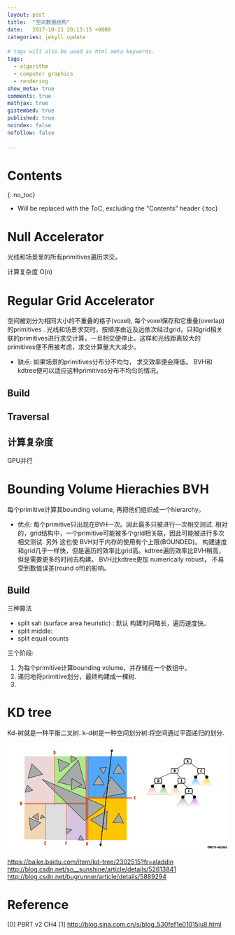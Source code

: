 ```yaml
---
layout: post
title:  "空间数据结构"
date:   2017-10-21 20:13:15 +0800
categories: jekyll update

# tags will also be used as html meta keywords.
tags:
  - algorithm
  - computer graphics
  - rendering
show_meta: true
comments: true
mathjax: true
gistembed: true
published: true
noindex: false
nofollow: false

---
```


# Contents
{:.no_toc}

* Will be replaced with the ToC, excluding the "Contents" header
{:toc}

# **Null Accelerator**

光线和场景里的所有primitives遍历求交。

计算复杂度 
O(n)

# **Regular Grid Accelerator**

空间被划分为相同大小的不重叠的格子(voxel), 每个voxel保存和它重叠(overlap)的primitives . 光线和场景求交时，按顺序由近及远依次经过grid，只和grid相关联的primitives进行求交计算，一旦相交便停止。这样和光线距离较大的primitives便不用被考虑，求交计算量大大减少。

- 缺点:  如果场景的primitives分布分不均匀， 求交效率便会降低。 BVH和kdtree便可以适应这种primitives分布不均匀的情况。

## Build


## Traversal



## 计算复杂度 

GPU并行


# **Bounding Volume Hierachies BVH**

每个primitive计算其bounding volume, 再把他们组织成一个hierarchy。

- 优点: 每个primitive只出现在BVH一次。因此最多只被进行一次相交测试. 相对的，grid结构中，一个primitive可能被多个grid相关联，因此可能被进行多次相交测试. 另外 这也使 BVH对于内存的使用有个上限(BOUNDED)。 构建速度和grid几乎一样快，但是遍历的效率比grid高。kdtree遍历效率比BVH稍高，但是需要更多的时间去构建。 BVH比kdtree更加 numerically robust， 不易受到数值误差(round off)的影响。

## Build
三种算法
- split sah (surface area heuristic) :  默认 构建时间略长，遍历速度快。 
- split middle:
- split equal counts

三个阶段:
1. 为每个primitive计算bounding volume，并存储在一个数组中。
2. 递归地将primitive划分，最终构建成一棵树.
3. 


# **KD tree**

Kd-树就是一种平衡二叉树. k-d树是一种空间划分树:将空间通过平面递归的划分.

![](https://raw.githubusercontent.com/lealzhan/lealzhan.github.io/master/_pictures/2017-10-21-spatial-data-structure-0.PNG)

https://baike.baidu.com/item/kd-tree/2302515?fr=aladdin
http://blog.csdn.net/so__sunshine/article/details/52613841
http://blog.csdn.net/bugrunner/article/details/5889294

# Reference

[0] PBRT v2 CH4
[1] http://blog.sina.com.cn/s/blog_530fef1e01015ju8.html